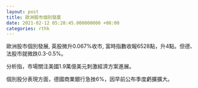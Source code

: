 ```yaml
---
layout: post
title: 歐洲股市個別發展
date: 2021-02-12 05:28:45.000000000 +08:00
categories: rthk
---
```


歐洲股市個別發展, 英股微升0.067%收市, 富時指數收報6528點，升4點。但德、法股市就微跌0.3-0.5%。

分析指，市場關注美國1.9萬億美元刺激經濟方案進展。

個別股分表現方面，德國商業銀行急挫6%，因早前公布季度虧擴擴大。

　
